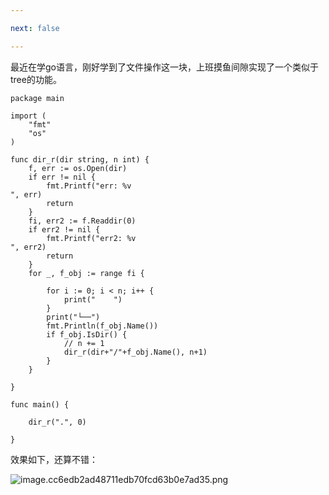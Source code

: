 ```yaml
---

next: false

---
```




<BlogInfo id="406"/>

最近在学go语言，刚好学到了文件操作这一块，上班摸鱼间隙实现了一个类似于tree的功能。


```golang
package main

import (
	"fmt"
	"os"
)

func dir_r(dir string, n int) {
	f, err := os.Open(dir)
	if err != nil {
		fmt.Printf("err: %v
", err)
		return
	}
	fi, err2 := f.Readdir(0)
	if err2 != nil {
		fmt.Printf("err2: %v
", err2)
		return
	}
	for _, f_obj := range fi {

		for i := 0; i < n; i++ {
			print("    ")
		}
		print("└──")
		fmt.Println(f_obj.Name())
		if f_obj.IsDir() {
			// n += 1
			dir_r(dir+"/"+f_obj.Name(), n+1)
		}
	}

}

func main() {

	dir_r(".", 0)

}
```

效果如下，还算不错：

![image.cc6edb2ad48711edb70fcd63b0e7ad35.png](http://www.lll.plus/media/image/2023/04/06/image.cc6edb2ad48711edb70fcd63b0e7ad35.png)





<ActionBox />
